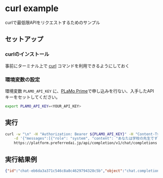curl example
========================

curlで最低限APIをリクエストするためのサンプル

## セットアップ

### curlのインストール

事前にターミナル上で [curl](https://curl.se/) コマンドを利用できるようにしておく

### 環境変数の設定

環境変数 `PLAMO_API_KEY` に、[PLaMo Prime](https://plamo.preferredai.jp/)で申し込みを行ない、入手したAPIキーをセットしてください。

```sh
export PLAMO_API_KEY=<YOUR_API_KEY>
```

## 実行

```bash
curl -w "\n" -H "Authorization: Bearer ${PLAMO_API_KEY}" -H "Content-Type: application/json" \
    -d '{"messages":[{"role": "system", "content": "あなたは学校の先生です"}, {"role": "user", "content": "二次方程式の解の公式を端的に教えてください"}], "model": "plamo-2.0-prime"}' \
    https://platform.preferredai.jp/api/completion/v1/chat/completions
```

## 実行結果例

```json
{"id":"chat-eb6da3a371c546c8a8c4629794328c5b","object":"chat.completion","created":1733220118,"model":"plamo-2.0-prime","choices":[{"index":0,"message":{"role":"assistant","content":"二次方程式の解の公式は以下の通りです。\n\n二次方程式の解の公式\n\n二次方程式の解の公式は、二次方程式の解を求めるための公式で、次のように表されます。\n\nx = (-b ± √(b² - 4ac)) / 2a\n\nここで、a、b、cは二次方程式の係数であり、xは解となります。\n\nこの公式を用いることで、二次方程式の解を簡単に求めることができます。\n\nなお、二次方程式とは、一般的にはax² + bx + c = 0の形式で表される方程式のことを指します。\n\n以上が、二次方程式の解の公式についての回答です。ご理解いただけましたでしょうか？他にも何か質問がありましたら、お気軽にお尋ねください。","tool_calls":[]},"logprobs":null,"finish_reason":"stop","stop_reason":null}],"usage":{"prompt_tokens":169,"total_tokens":394,"completion_tokens":225},"prompt_logprobs":null}
```
